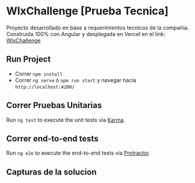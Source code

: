 # WlxChallenge [Prueba Tecnica]

Proyecto desarrollado en base a requerimientos tecnicos de la compañia. Construida 100% con Angular y desplegada en Vercel en el link: [WlxChallenge](https://wlx-challenge.vercel.app/)

## Run Project
 - Correr `npm install`
 - Correr `ng serve` ó `npm run start` y navegar hacia `http://localhost:4200/`

## Correr Pruebas Unitarias

Run `ng test` to execute the unit tests via [Karma](https://karma-runner.github.io).

## Correr end-to-end tests

Run `ng e2e` to execute the end-to-end tests via [Protractor](http://www.protractortest.org/).

## Capturas de la solucion

